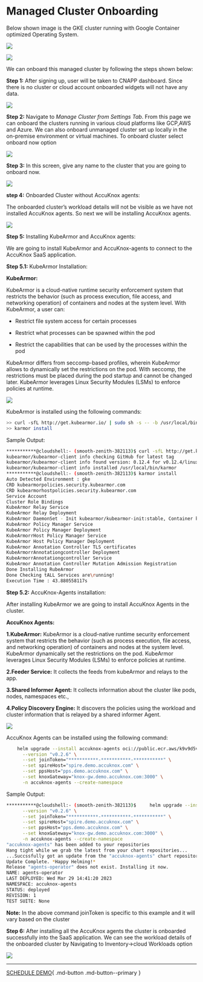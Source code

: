 

# **Managed Cluster Onboarding**

Below shown image is the GKE cluster running with Google Container optimized Operating System.

![](images/gke-1.png)



![](images/gke-2.png)


We can onboard this managed cluster by following the steps shown below:

**Step 1:** After signing up, user will be taken to CNAPP dashboard. Since there is no cluster or cloud account onboarded widgets will not have any data.

![](images/gke-3.png)


**Step 2:** Navigate to *Manage Cluster from Settings Tab*. From this page we can onboard the clusters running in various cloud platforms like GCP,AWS and Azure. We can also onboard unmanaged cluster set up locally in the on-premise environment or virtual machines. To onboard cluster select onboard now option


![](images/gke-4.png)

**Step 3:** In this screen, give any name to the cluster that you are going to onboard now.


![](images/gke-5.png)

**step 4:** Onboarded Cluster without AccuKnox agents:

The onboarded cluster’s workload details will not be visible as we have not installed AccuKnox agents. So next we will be installing AccuKnox agents.


![](images/gke-6.png)

**Step 5:** Installing KubeArmor and AccuKnox agents:

We are going to install KubeArmor and AccuKnox-agents to connect to the AccuKnox SaaS application.

**Step 5.1:** KubeArmor Installation:

**KubeArmor:**

KubeArmor is a cloud-native runtime security enforcement system that restricts the behavior (such as process execution, file access, and networking operation) of containers and nodes at the system level. With KubeArmor, a user can:

+ Restrict file system access for certain processes

+ Restrict what processes can be spawned within the pod

+ Restrict the capabilities that can be used by the processes within the pod

KubeArmor differs from seccomp-based profiles, wherein KubeArmor allows to dynamically set the restrictions on the pod. With seccomp, the restrictions must be placed during the pod startup and cannot be changed later. KubeArmor leverages Linux Security Modules (LSMs) to enforce policies at runtime.


![](images/gke-7.png)

KubeArmor is installed using the following commands:




```sh
>> curl -sfL http://get.kubearmor.io/ | sudo sh -s -- -b /usr/local/bin
>> karmor install
```

Sample Output:

```sh
***********@cloudshell:- (smooth-zenith-382113)$ curl -sfL http://get.kubearmor.io/ | sudo sh s b /usr/local/bin
kubearmor/kubearmor-client info checking GitHub for latest tag
kubearmor/kubearmor-client info found version: 0.12.4 for v0.12.4/linux/amd84
kubearmor/kubearmor-client info installed /usr/local/bin/karmor
***********@cloudshell:- (smooth-zenith-382113)$ karmor install
Auto Detected Environment : gke
CRD kubearmorpolicies.security.kubearmor.com
CRD kubearmorhostpolicies.security.kubearmor.com
Service Account
Cluster Role Bindings
KubeArmor Relay Service
KubeArmor Relay Deployment
KubeArmor DaemonSet - Init kubearmor/kubearmor-init:stable, Container kubearmor/kubearmor:stable-gRPC=22767
KubeArmor Policy Manager Service
KubeArmor Policy Manager Deployment
KubeArmorrHost Policy Manager Service
KubeArmor Host Policy Manager Deployment
KubeArmor Annotation Controller TLS certificates
KubeArmorrAnnotationgcontroller Deployment
KubeArmorrAnnotationgcontroller Service
KubeArmor Annotation Controller Mutation Admission Registration
Done Installing RubeArmor
Done Checking tALL Services are\running!
Execution Time : 43.880558117s
```

**Step 5.2:** AccuKnox-Agents installation:

After installing KubeArmor we are going to install AccuKnox Agents in the cluster.

**AccuKnox Agents:**

**1.KubeArmor:** KubeArmor is a cloud-native runtime security enforcement system that restricts the behavior (such as process execution, file access, and networking operation) of containers and nodes at the system level. KubeArmor dynamically set the restrictions on the pod. KubeArmor leverages Linux Security Modules (LSMs) to enforce policies at runtime.

**2.Feeder Service:** It collects the feeds from kubeArmor and relays to the app.

**3.Shared Informer Agent:** It collects information about the cluster like pods, nodes, namespaces etc.,

**4.Policy Discovery Engine:** It discovers the policies using the workload and cluster information that is relayed by a shared informer Agent.

![](images/gke-11.png)

AccuKnox Agents can be installed using the following command:


```sh
    helm upgrade --install accuknox-agents oci://public.ecr.aws/k9v9d5v2/accuknox-agents \
      --version "v0.2.6" \
      --set joinToken="***********-***********-***********" \
      --set spireHost="spire.demo.accuknox.com" \
      --set ppsHost="pps.demo.accuknox.com" \
      --set knoxGateway="knox-gw.demo.accuknox.com:3000" \
      -n accuknox-agents --create-namespace
```

Sample Output:

```sh
***********@cloudshell:- (smooth-zenith-382113)$     helm upgrade --install accuknox-agents oci://public.ecr.aws/k9v9d5v2/accuknox-agents \
      --version "v0.2.6" \
      --set joinToken="***********-***********-***********" \
      --set spireHost="spire.demo.accuknox.com" \
      --set ppsHost="pps.demo.accuknox.com" \
      --set knoxGateway="knox-gw.demo.accuknox.com:3000" \
      -n accuknox-agents --create-namespace
"accuknox-agents" has been added to your repositories
Hang tight while we grab the latest from your chart repositories...
...Succssfully got an update from the "accuknox-agents" chart repository
Update Complete. *Happy Helming!*
Release "agents-operator" does not exist. Installing it now.
NAME: agents-operator
LAST DEPLOYED: Wed Mar 29 14:41:20 2023
NAMESPACE: accuknox-agents
STATUS: deployed
REVISION: 1
TEST SUITE: None
```

**Note:** In the above command joinToken is specific to this example and it will vary based on the cluster

**Step 6:** After installing all the AccuKnox agents the cluster is onboarded successfully into the SaaS application. We can see the workload details of the onboarded cluster by Navigating to Inventory→cloud Workloads option

![](images/gke-10.png)


  - - -
[SCHEDULE DEMO](https://www.accuknox.com/contact-us){ .md-button .md-button--primary }
